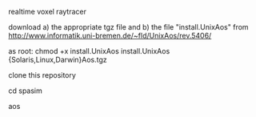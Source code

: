 realtime voxel raytracer

download a) the appropriate tgz file and b) the file "install.UnixAos" from http://www.informatik.uni-bremen.de/~fld/UnixAos/rev.5406/ 

as root:
    chmod +x install.UnixAos
    install.UnixAos  {Solaris,Linux,Darwin}Aos.tgz

clone this repository

cd spasim

aos


